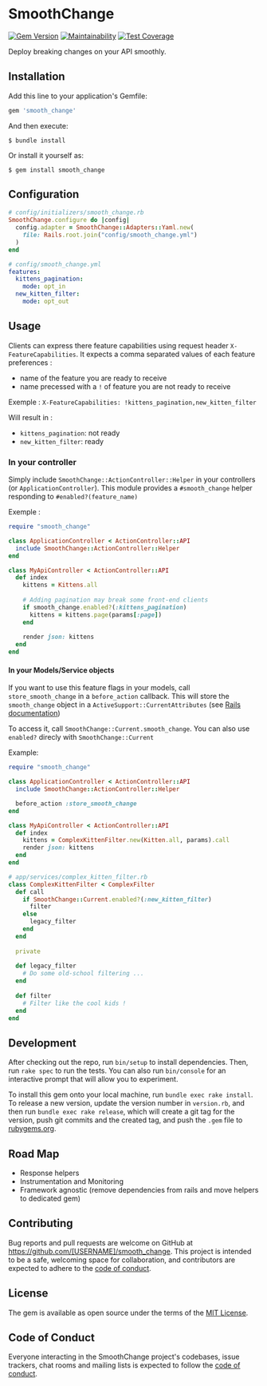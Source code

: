 # SmoothChange

[![Gem Version](https://badge.fury.io/rb/smooth_change.svg)](https://badge.fury.io/rb/smooth_change)
[![Maintainability](https://api.codeclimate.com/v1/badges/48a49429c6d98780a96e/maintainability)](https://codeclimate.com/github/Zooip/smooth_change/maintainability)
[![Test Coverage](https://api.codeclimate.com/v1/badges/48a49429c6d98780a96e/test_coverage)](https://codeclimate.com/github/Zooip/smooth_change/test_coverage)

Deploy breaking changes on your API smoothly.

## Installation

Add this line to your application's Gemfile:

```ruby
gem 'smooth_change'
```

And then execute:

    $ bundle install

Or install it yourself as:

    $ gem install smooth_change

## Configuration

```ruby
# config/initializers/smooth_change.rb
SmoothChange.configure do |config|
  config.adapter = SmoothChange::Adapters::Yaml.new(
    file: Rails.root.join("config/smooth_change.yml")
  )
end
```

```yaml
# config/smooth_change.yml
features:
  kittens_pagination:
    mode: opt_in
  new_kitten_filter:
    mode: opt_out
```

## Usage

Clients can express there feature capabilities using request header `X-FeatureCapabilities`.
It expects a comma separated values of each feature preferences :  
 - name of the feature you are ready to receive
 - name precessed with a `!` of feature you are not ready to receive

Exemple :
`X-FeatureCapabilities: !kittens_pagination,new_kitten_filter`

Will result in :
* `kittens_pagination`: not ready
* `new_kitten_filter`: ready

### In your controller
Simply include `SmoothChange::ActionController::Helper` in your controllers
(or `ApplicationController`). This module provides a `#smooth_change` helper
responding to `#enabled?(feature_name)` 

Exemple :
```ruby
require "smooth_change"

class ApplicationController < ActionController::API
  include SmoothChange::ActionController::Helper
end

class MyApiController < ActionController::API
  def index
    kittens = Kittens.all
    
    # Adding pagination may break some front-end clients
    if smooth_change.enabled?(:kittens_pagination)
      kittens = kittens.page(params[:page])
    end
    
    render json: kittens
  end
end
```

#### In your Models/Service objects
If you want to use this feature flags in your models, call `store_smooth_change`
in a `before_action` callback. This will store the `smooth_change` object in a
`ActiveSupport::CurrentAttributes` (see [Rails documentation](https://docs.w3cub.com/rails~6.0/activesupport/currentattributes))

To access it, call `SmoothChange::Current.smooth_change`. You can also use `enabled?`
direcly with `SmoothChange::Current`

Example:
```ruby
require "smooth_change"

class ApplicationController < ActionController::API
  include SmoothChange::ActionController::Helper

  before_action :store_smooth_change
end

class MyApiController < ActionController::API
  def index
    kittens = ComplexKittenFilter.new(Kitten.all, params).call
    render json: kittens
  end
end

# app/services/complex_kitten_filter.rb
class ComplexKittenFilter < ComplexFilter
  def call
    if SmoothChange::Current.enabled?(:new_kitten_filter)
      filter
    else
      legacy_filter
    end
  end
  
  private
  
  def legacy_filter
    # Do some old-school filtering ...
  end
  
  def filter
    # Filter like the cool kids !
  end
end
```



## Development

After checking out the repo, run `bin/setup` to install dependencies. Then, run
`rake spec` to run the tests. You can also run `bin/console` for an interactive
prompt that will allow you to experiment.

To install this gem onto your local machine, run `bundle exec rake install`. To
release a new version, update the version number in `version.rb`, and then run
`bundle exec rake release`, which will create a git tag for the version, push
git commits and the created tag, and push the `.gem` file to [rubygems.org](https://rubygems.org).

## Road Map
* Response helpers
* Instrumentation and Monitoring
* Framework agnostic (remove dependencies from rails and move helpers to dedicated gem)

## Contributing

Bug reports and pull requests are welcome on GitHub at https://github.com/[USERNAME]/smooth_change.
This project is intended to be a safe, welcoming space for collaboration, and
contributors are expected to adhere to the [code of conduct](https://github.com/[USERNAME]/smooth_change/blob/master/CODE_OF_CONDUCT.md).

## License

The gem is available as open source under the terms of the [MIT License](https://opensource.org/licenses/MIT).

## Code of Conduct

Everyone interacting in the SmoothChange project's codebases, issue trackers,
chat rooms and mailing lists is expected to follow the [code of conduct](https://github.com/[USERNAME]/smooth_change/blob/master/CODE_OF_CONDUCT.md).
